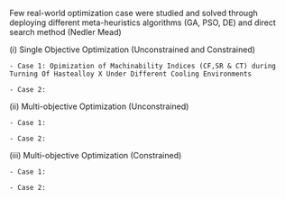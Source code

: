 Few real-world optimization case were studied and solved through deploying different meta-heuristics algorithms (GA, PSO, DE) and direct search method (Nedler Mead)

(i) Single Objective Optimization (Unconstrained and Constrained) 
    
    - Case 1: Opimization of Machinability Indices (CF,SR & CT) during Turning Of Hastealloy X Under Different Cooling Environments
   
    - Case 2: 

(ii) Multi-objective Optimization (Unconstrained)
    
    - Case 1:
    
    - Case 2:
 
 (iii) Multi-objective Optimization (Constrained)
    
    - Case 1:
    
    - Case 2:
    
